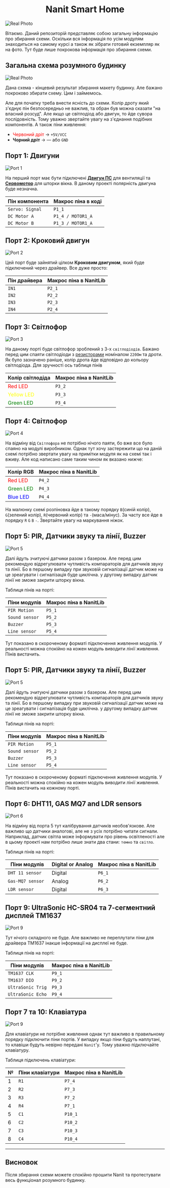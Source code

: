 <center> 

# Nanit Smart Home 

</center>

![Real Photo](/images/ud_v3.1.png)

Вітаємо. Даний репозиторій представляє собою загальну інформацію про збирання схеми. Оскільки вся інформація по усім модулям знаходиться на самому курсі а також як зібрати готовий екземпляр як на фото. Тут буде лише покрокова інформація про збирання схеми. 

## Загальна схема розумного будинку

![Real Photo](/images/UD_StandAlone_Full.png)

Дана схема - кінцевий результат збирання макету будинку. Але бажано покроково збирати схему. Цим і займемось.

Але для початку треба внести ясність до схеми. Колір дроту який з'єднує пін безпосередньо не важлив, та обран був можна сказати "на власний розсуд". Але якщо це світлодіод або двигун, то йде сувора послідовність. Тому уважно звертайте увагу на з'єднання подібних компонентів. А також піни живлення: 
- <span style="color: red;">Червоний дріт</span> -> `+5V/VCC`
- **Чорний дріт** ->  &mdash; або `GND`

## Порт 1: Двигуни

![Port 1](/images/UD_StandAlone_Port1.png)

На перший порт має бути підключені <u>**Двигун ПС**</u> для вентиляції та <u>**Сервомотор**</u> для шторки вікна. В даному проекті полярність двигуна буде незначна.

| Пін компонента | Макрос піна в коді |
| ----------- | ----------- |
| `Servo: Signal` | `P1_1` |
| `DC Motor A` | `P1_4 / MOTOR1_A` | 
| `DC Motor B` | `P1_3 / MOTOR1_A` | 

## Порт 2: Кроковий двигун

![Port 2](/images/UD_StandAlone_Port2.png)

Цей порт буде зайнятий цілком **Кроковим двигуном**, який буде підключений через драйвер. Все дуже просто:

| Пін драйвера | Макрос піна в NanitLib |
| ----------- | ----------- | 
| `IN1` | `P2_1` |
| `IN2` | `P2_2` | 
| `IN3` | `P2_3` |
| `IN4` | `P2_4` |

## Порт 3: Світлофор

![Port 3](/images/UD_StandAlone_Port3.png)

На даному порті буде світлофор зроблений з 3-х `світлодіодів`. Бажано перед цим спаяти світлодіоди з <u>резисторами</u> номіналом `220Ом` та дроти. Як було зазначено раніше, колір дрота йде відповідно до кольору світлодіода. Для зручності ось таблиця пінів

| Колір світлодіда | Макрос піна в NanitLib |
| ----------- | ----------- | 
| <span style="color: red;">Red LED</span> | `P3_2` |
| <span style="color: yellow;">Yellow LED</span> | `P3_3` |
| <span style="color: green;">Green LED</span> | `P3_4` |

## Порт 4: Світлофор

![Port 4](/images/UD_StandAlone_Port4.png)

На відміну від `Світлофора` не потрібно нічого паяти, бо вже все було спаяно на модулі виробником. Однак тут хочу застережити що на даній схемі потрібно звертати увагу на примітки модуля як на схемі так і вживу. Але код написано саме таким чином як вказано нижче:

| Колір RGB | Макрос піна в NanitLib |
| ----------- | ----------- | 
| <span style="color: red;">Red LED</span> | `P4_2` |
| <span style="color: green;">Green LED</span> | `P4_3` |
| <span style="color: blue;">Blue LED</span> | `P4_4` |

На малюнку схемі розпіновка йде в такому порядку `B`(синій колір), `G`(зелений колір), `R`(червоний колір) та `-`(маса/мінус). За часту все йде в порядку `R` `G` `B` `-`. Звертайте увагу на маркування ніжок.

## Порт 5: PIR, Датчики звуку та лінії, Buzzer

![Port 5](/images/UD_StandAlone_Port5.png)

Далі йдуть зчитуючі датчики разом з базером. Але перед цим рекомендую відрегулювати чутливість компараторів для датчиків звуку та лінії. Бо в першому випадку при звуковій сигналізації датчик може на це зреагувати і сигналізація буде циклічна. у другому випадку датчик лінії не зможе закрити шторку вікна.

Таблиця пінів на порті:

| Піни модулів | Макрос піна в NanitLib |
| ----------- | ----------- | 
| `PIR Motion` | `P5_1` |
| `Sound sensor` | `P5_2` |
| `Buzzer` | `P5_3` |
| `Line sensor` | `P5_4` |

Тут показано в скороченому форматі підключення живлення модулів. У реальності можна спокійно на кожен модуль виводити лінії живлення. Пінів вистачить.

## Порт 5: PIR, Датчики звуку та лінії, Buzzer

![Port 5](/images/UD_StandAlone_Port5.png)

Далі йдуть зчитуючі датчики разом з базером. Але перед цим рекомендую відрегулювати чутливість компараторів для датчиків звуку та лінії. Бо в першому випадку при звуковій сигналізації датчик може на це зреагувати і сигналізація буде циклічна. у другому випадку датчик лінії не зможе закрити шторку вікна.

Таблиця пінів на порті:

| Піни модулів | Макрос піна в NanitLib |
| ----------- | ----------- | 
| `PIR Motion` | `P5_1` |
| `Sound sensor` | `P5_2` |
| `Buzzer` | `P5_3` |
| `Line sensor` | `P5_4` |

Тут показано в скороченому форматі підключення живлення модулів. У реальності можна спокійно на кожен модуль виводити лінії живлення. Пінів вистачить на кожному порті.

## Порт 6: DHT11, GAS MQ7 and LDR sensors

![Port 6](/images/UD_StandAlone_Port6.png)

На відміну від порта 5 тут калібрування датчиків необов'язкове. Але важливо що датчики аналогові, але не з усіх потрібно читати сигнали. Наприклад, датчик світла може інформувати про рівень освітленості але в цьому проекті нам потрібно лише знати два стани: `темно` та `світло`.

Таблиця пінів на порті:

| Піни модулів | Digital or Analog | Макрос піна в NanitLib |
| ----------- | ----------- | ----------- | 
| `DHT 11 sensor` | Digital | `P6_1` |
| `Gas-MQ7 sensor ` | Analog | `P6_2` |
| `LDR sensor` | Digital | `P6_3` |

## Порт 9: UltraSonic HC-SR04 та 7-сегментний дисплей TM1637

![Port 9](/images/UD_StandAlone_Port9.png) 

Тут нічого складного не буде. Але важливо не переплутати піни для драйвера TM1637 інакше інформації на дисплеї не буде.

Таблиця пінів на порті:

| Піни модулів | Макрос піна в NanitLib |
| ----------- | ----------- |  
| `TM1637 CLK` | `P9_1` |
| `TM1637 DIO` | `P9_2` |
| `UltraSonic Trig` | `P9_3` |
| `UltraSonic Echo` | `P9_4` |

## Порт 7 та 10: Клавіатура

![Port 9](/images/UD_StandAlone_Keypad.png)

Для клавіатури не потрібне живлення однак тут важливо в правильному порядку підключити піни портів. У випадку якщо піни будуть наплутані, то клавіши будуть невірно передані `Nanit`'у. Тому уважно підключайте клавіатуру.

Таблиця підключень клавіатури:

| № | Піни клавіатури | Макрос піна в NanitLib |
| ----------- | ----------- | ----------- |  
| 1 | `R1` | `P7_4` |
| 2 | `R2` | `P7_3` |
| 3 | `R3` | `P7_2` |
| 4 | `R4` | `P7_1` |
| 5 | `C1` | `P10_1` |
| 6 | `C2` | `P10_2` |
| 7 | `C3` | `P10_3` |
| 8 | `C4` | `P10_4` |

---

## Висновок

Після збирання схеми можете спокійно прошити Nanit та протестувати весь функціонал розумного будинку.